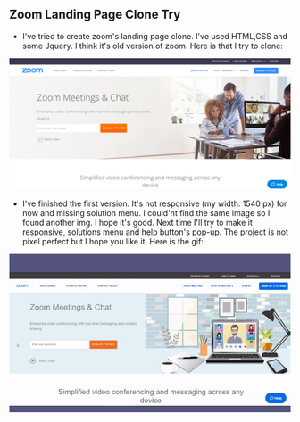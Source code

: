 ## Zoom Landing Page Clone Try

- I've tried to create zoom's landing page clone. I've used HTML,CSS and some Jquery. I think it's old version of zoom. Here is that I try to clone:

![clonedImage](https://raw.githubusercontent.com/emreharman/css-studies/master/5-Zoom_Clone_Trying/img/Zoom.png)

- I've finished the first version. It's not responsive (my width: 1540 px) for now and missing solution menu. I could'nt find the same image so I found another img. I hope it's good. Next time I'll try to make it responsive, solutions menu and help button's pop-up. The project is not pixel perfect but I hope you like it. Here is the gif:

![v1](https://raw.githubusercontent.com/emreharman/css-studies/master/5-Zoom_Clone_Trying/img/finished-v1.gif)
